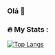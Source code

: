 ### Olá 👋

### :fire: My Stats :

[![Top Langs](https://github-readme-stats.vercel.app/api/top-langs/?username=Arthur99Silva&hide_progress=true)](https://github.com/anuraghazra/github-readme-stats)
